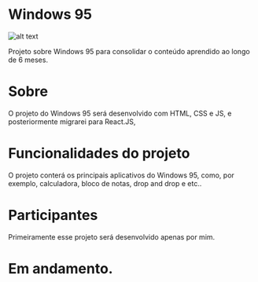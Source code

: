 
# Windows 95
![alt text](https://s2.glbimg.com/yBdYyu3ckXBk5ZQ6Rpc8iuU3Txs=/1200x/smart/filters:cover():strip_icc()/i.s3.glbimg.com/v1/AUTH_08fbf48bc0524877943fe86e43087e7a/internal_photos/bs/2017/x/J/jkA5L2RVqgmgBgfMG68w/windows-95.jpg)

Projeto sobre Windows 95 para consolidar o conteúdo aprendido ao  longo de 6 meses.

# Sobre
O projeto do Windows 95 será desenvolvido com HTML, CSS e JS, e posteriormente migrarei para React.JS,

# Funcionalidades do projeto
O projeto conterá os principais aplicativos do Windows 95, como, por exemplo, calculadora, bloco de notas, drop and drop e etc..

# Participantes
Primeiramente esse projeto será desenvolvido apenas por mim.


# Em andamento.
